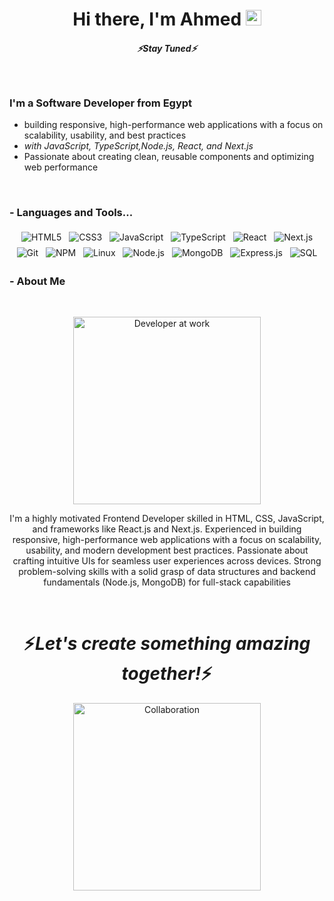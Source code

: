 <div align="center">
   <h1>Hi there, I'm Ahmed <img src="https://media.giphy.com/media/hvRJCLFzcasrR4ia7z/giphy.gif" width="25px"> </h1>
</div>

<h5 align="center">
   <i>⚡️Stay Tuned⚡️</i>
</h5>

<br />

<p align="center">
  <h3> I'm a Software Developer from Egypt</h3>
</p>

- building responsive, high-performance web applications with a focus on scalability, usability, and best practices
- <i>with JavaScript, TypeScript,Node.js, React, and Next.js</i>
- Passionate about creating clean, reusable components and optimizing web performance

<br />

### - Languages and Tools...

<p align="center">
  <img src="https://img.icons8.com/color/48/000000/html-5--v1.png" alt="HTML5" style="vertical-align:top; margin:4px">
  <img src="https://img.icons8.com/color/48/000000/css3.png" alt="CSS3" style="vertical-align:top; margin:4px">
  <img src="https://img.icons8.com/color/48/000000/javascript.png" alt="JavaScript" style="vertical-align:top; margin:4px">
  <img src="https://img.icons8.com/color/48/000000/typescript.png" alt="TypeScript" style="vertical-align:top; margin:4px">
  <img src="https://img.icons8.com/ultraviolet/40/000000/react--v1.png" alt="React" style="vertical-align:top; margin:4px">
  <img src="https://img.icons8.com/fluency/48/000000/nextjs.png" alt="Next.js" style="vertical-align:top; margin:4px">
  <img src="https://img.icons8.com/color/48/000000/git.png" alt="Git" style="vertical-align:top; margin:4px">
  <img src="https://img.icons8.com/color/48/000000/npm.png" alt="NPM" style="vertical-align:top; margin:4px">
  <img src="https://img.icons8.com/color/48/000000/linux.png" alt="Linux" style="vertical-align:top; margin:4px">
  <img src="https://img.icons8.com/color/48/000000/nodejs.png" alt="Node.js" style="vertical-align:top; margin:4px">
  <img src="https://img.icons8.com/color/48/000000/mongodb.png" alt="MongoDB" style="vertical-align:top; margin:4px">
  <img src="https://img.icons8.com/ios/50/000000/express-js.png" alt="Express.js" style="vertical-align:top; margin:4px">
  <img src="https://img.icons8.com/ios-filled/50/000000/database.png" alt="SQL" style="vertical-align:top; margin:4px">
</p>

### - About Me

<br />

<p align="center">
   <img src="https://media3.giphy.com/media/v1.Y2lkPTc5MGI3NjExamN1YnE5Ymx2OWJ3MDNldHQ2OXE5MXVhNmpxYjZrOWQzNTZrdHZwNiZlcD12MV9pbnRlcm5hbF9naWZfYnlfaWQmY3Q9Zw/ENY5vJgJPEfG3Ym14H/giphy.gif" 
        alt="Developer at work" width="300px"/>
</p>

<p align="center">
I'm a highly motivated Frontend Developer skilled in HTML, CSS, JavaScript, and frameworks like React.js and Next.js. Experienced in building
responsive, high-performance web applications with a focus on scalability, usability, and modern development
best practices. Passionate about crafting intuitive UIs for seamless user experiences across devices. Strong problem-solving
skills with a solid grasp of data structures and backend fundamentals (Node.js, MongoDB) for full-stack capabilities
</p>

<br />

<h1 align='center'>⚡️<i>Let's create something amazing together!</i>⚡️</h1>

<p align="center">
    <img src="https://media.giphy.com/media/3o7aD6oGO32TcDWrBe/giphy.gif" alt="Collaboration" width="300px"/>
</p>
